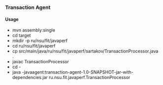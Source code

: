 ### Transaction Agent

#### Usage
* mvn assembly:single
* cd target
* mkdir -p ru/nsu/fit/javaperf
* cd ru/nsu/fit/javaperf
* cp src/main/java/ru/nsu/fit/javaperf/sartakov/TransactionProcessor.java .
* javac TransactionProcessor
* cd -
* java -javaagent:transaction-agent-1.0-SNAPSHOT-jar-with-dependencies.jar ru.nsu.fit.javaperf.TransactionProcessor
